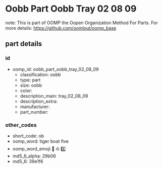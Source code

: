 # Oobb Part Oobb Tray 02 08 09  

note: This is part of OOMP the Oopen Organization Method For Parts. For more details: https://github.com/oomlout/oomp_base

##  part details





### id
* oomp_id: oobb_part_oobb_tray_02_08_09
  * classification: oobb
  * type: part
  * size: oobb
  * color: 
  * description_main: tray_02_08_09
  * description_extra: 
  * manufacturer: 
  * part_number: 

### other_codes
* short_code: ob
* oomp_word: tiger boat five
* oomp_word_emoji :tiger: :boat: :five:
* md5_6_alpha: 29b06
* md5_6: 39e1f6